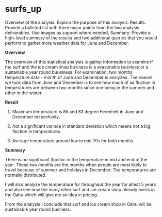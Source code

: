 # surfs_up
Overview of the analysis: Explain the purpose of this analysis.
Results: Provide a bulleted list with three major points from the two analysis deliverables. Use images as support where needed.
Summary: Provide a high-level summary of the results and two additional queries that you would perform to gather more weather data for June and December.


**Overview**

The overview of this statistical analysis is gather information to examine if the surf and the ice cream shop business is a seasonable business or a sustainable year round buusiness. For examination, two months temperature data - month of June and December is analyzed. The reason we took data from June and December is to see how much of as fluction in temperatures are between two months since one being in the summer and other in the winter.

**Result**

1. Maximum temperature is 85 and 83 degree Ferenheit in June and December respectively.

2. Not a significant varince in standard deviation which means not a big fluction in temperatures.

3. Average temperature around low to mid 70s for both months.


**Summary**

There is no significant fluction in the temperature in mid and end of the year. These two months are the months when people are most likely to travel because of summer and holidays in December. The temperatures are normally distributed. 

I will also analyze the temperature for throughout the year for atleat 5 years and also see how the many other surf and ice cream shop already exists in the Oahu which will give me an idea in pricing.

From the analysis I conclude that surf and ice cream shop in Oahu will be sustainable year round business.
